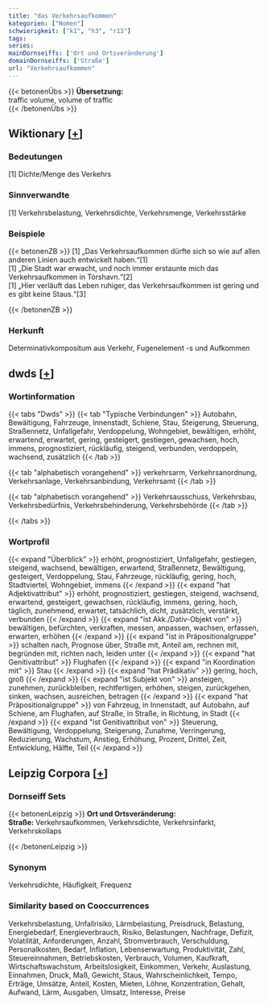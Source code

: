 ```yaml
---
title: "das Verkehrsaufkommen"
kategorien: ["Nomen"]
schwierigkeit: ["k1", "h3", "r13"]
tags:
series:
mainDornseiffs: ['Ort und Ortsveränderung']
domainDornseiffs: ['Straße']
url: "Verkehrsaufkommen"
---
```


{{< betonenÜbs >}}
**Übersetzung:**  
traffic volume, volume of traffic  
{{< /betonenÜbs >}}

## Wiktionary [[+](https://de.wiktionary.org/wiki/Verkehrsaufkommen)]

### Bedeutungen
[1] Dichte/Menge des Verkehrs  

### Sinnverwandte
[1] Verkehrsbelastung, Verkehrsdichte, Verkehrsmenge, Verkehrsstärke  

### Beispiele
{{< betonenZB >}}
[1] „Das Verkehrsaufkommen dürfte sich so wie auf allen anderen Linien auch entwickelt haben.“[1]  
[1] „Die Stadt war erwacht, und noch immer erstaunte mich das Verkehrsaufkommen in Tórshavn.“[2]  
[1] „Hier verläuft das Leben ruhiger, das Verkehrsaufkommen ist gering und es gibt keine Staus.“[3]  

{{< /betonenZB >}}
### Herkunft
Determinativkompositum aus Verkehr, Fugenelement -s und Aufkommen  



## dwds [[+](https://www.dwds.de/wb/Verkehrsaufkommen)]

### Wortinformation
{{< tabs "Dwds" >}}
{{< tab "Typische Verbindungen" >}}
Autobahn, Bewältigung, Fahrzeuge, Innenstadt, Schiene, Stau, Steigerung, Steuerung, Straßennetz, Unfallgefahr, Verdoppelung, Wohngebiet, bewältigen, erhöht, erwartend, erwartet, gering, gesteigert, gestiegen, gewachsen, hoch, immens, prognostiziert, rückläufig, steigend, verbunden, verdoppeln, wachsend, zusätzlich
{{< /tab >}}

{{< tab "alphabetisch vorangehend" >}}
verkehrsarm, Verkehrsanordnung, Verkehrsanlage, Verkehrsanbindung, Verkehrsamt
{{< /tab >}}

{{< tab "alphabetisch vorangehend" >}}
Verkehrsausschuss, Verkehrsbau, Verkehrsbedürfnis, Verkehrsbehinderung, Verkehrsbehörde
{{< /tab >}}

{{< /tabs >}}

### Wortprofil
{{< expand "Überblick" >}} erhöht, prognostiziert, Unfallgefahr, gestiegen, steigend, wachsend, bewältigen, erwartend, Straßennetz, Bewältigung, gesteigert, Verdoppelung, Stau, Fahrzeuge, rückläufig, gering, hoch, Stadtviertel, Wohngebiet, immens {{< /expand >}}
{{< expand "hat Adjektivattribut" >}} erhöht, prognostiziert, gestiegen, steigend, wachsend, erwartend, gesteigert, gewachsen, rückläufig, immens, gering, hoch, täglich, zunehmend, erwartet, tatsächlich, dicht, zusätzlich, verstärkt, verbunden {{< /expand >}}
{{< expand "ist Akk./Dativ-Objekt von" >}} bewältigen, befürchten, verkraften, messen, anpassen, wachsen, erfassen, erwarten, erhöhen {{< /expand >}}
{{< expand "ist in Präpositionalgruppe" >}} schalten nach, Prognose über, Straße mit, Anteil am, rechnen mit, begründen mit, richten nach, leiden unter {{< /expand >}}
{{< expand "hat Genitivattribut" >}} Flughafen {{< /expand >}}
{{< expand "in Koordination mit" >}} Stau {{< /expand >}}
{{< expand "hat Prädikativ" >}} gering, hoch, groß {{< /expand >}}
{{< expand "ist Subjekt von" >}} ansteigen, zunehmen, zurückbleiben, rechtfertigen, erhöhen, steigen, zurückgehen, sinken, wachsen, ausreichen, betragen {{< /expand >}}
{{< expand "hat Präpositionalgruppe" >}} von Fahrzeug, in Innenstadt, auf Autobahn, auf Schiene, am Flughafen, auf Straße, in Straße, in Richtung, in Stadt {{< /expand >}}
{{< expand "ist Genitivattribut von" >}} Steuerung, Bewältigung, Verdoppelung, Steigerung, Zunahme, Verringerung, Reduzierung, Wachstum, Anstieg, Erhöhung, Prozent, Drittel, Zeit, Entwicklung, Hälfte, Teil {{< /expand >}}

## Leipzig Corpora [[+](https://corpora.uni-leipzig.de/en/res?word=Verkehrsaufkommen&corpusId=deu_newscrawl-public_2018)]

### Dornseiff Sets
{{< betonenLeipzig >}}
**Ort und Ortsveränderung:**  
**Straße:** Verkehrsaufkommen, Verkehrsdichte, Verkehrsinfarkt, Verkehrskollaps  

{{< /betonenLeipzig >}}

### Synonym
Verkehrsdichte, Häufigkeit, Frequenz


### Similarity based on Cooccurrences
Verkehrsbelastung, Unfallrisiko, Lärmbelastung, Preisdruck, Belastung, Energiebedarf, Energieverbrauch, Risiko, Belastungen, Nachfrage, Defizit, Volatilität, Anforderungen, Anzahl, Stromverbrauch, Verschuldung, Personalkosten, Bedarf, Inflation, Lebenserwartung, Produktivität, Zahl, Steuereinnahmen, Betriebskosten, Verbrauch, Volumen, Kaufkraft, Wirtschaftswachstum, Arbeitslosigkeit, Einkommen, Verkehr, Auslastung, Einnahmen, Druck, Maß, Gewicht, Staus, Wahrscheinlichkeit, Tempo, Erträge, Umsätze, Anteil, Kosten, Mieten, Löhne, Konzentration, Gehalt, Aufwand, Lärm, Ausgaben, Umsatz, Interesse, Preise

